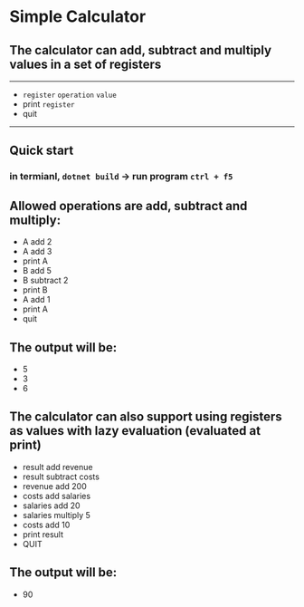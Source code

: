 # Simple Calculator

## The calculator can add, subtract and multiply values in a set of registers
---
- `register` `operation` `value`
- print `register`
- quit
---

## **Quick start**
### in termianl, `dotnet build` -> run program `ctrl + f5`

## Allowed operations are add, subtract and multiply:
- A add 2
- A add 3
- print A
- B add 5
- B subtract 2
- print B
- A add 1
- print A
- quit
## The output will be:
- 5
- 3
- 6

## The calculator can also support using registers as values with lazy evaluation (evaluated at print)
- result add revenue
- result subtract costs
- revenue add 200
- costs add salaries
- salaries add 20
- salaries multiply 5
- costs add 10
- print result
- QUIT
## The output will be:
- 90
